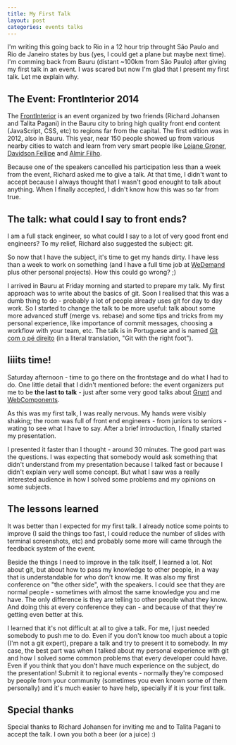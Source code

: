 ```yaml
---
title: My First Talk
layout: post
categories: events talks
---
```


I'm writing this going back to Rio in a 12 hour trip throught São Paulo
and Rio de Janeiro states by bus (yes, I could get a plane but maybe
next time). I'm comming back from Bauru (distant ~100km from São Paulo)
after giving my first talk in an event. I was scared but now I'm glad
that I present my first talk. Let me explain why.

## The Event: FrontInterior 2014

The [FrontInterior][] is an event organized by two friends (Richard
Johansen and Talita Pagani) in the Bauru city to bring high quality
front end content (JavaScript, CSS, etc) to regions far from the
capital. The first edition was in 2012, also in Bauru. This year, near
150 people showed up from various nearby cities to watch and learn from
very smart people like [Loiane Groner][loiane],
[Davidson Fellipe][davidson] and [Almir Filho][almir].

Because one of the speakers cancelled his participation less than a
week from the event, Richard asked me to give a talk. At that time, I
didn't want to accept because I always thought that I wasn't good
enought to talk about anything. When I finally accepted, I didn't
know how this was so far from true.

## The talk: what could I say to front ends?

I am a full stack engineer, so what could I say to a lot of very good
front end engineers? To my relief, Richard also suggested the subject:
git.

So now that I have the subject, it's time to get my hands dirty. I have
less than a week to work on something (and I have a full time job at
[WeDemand][] plus other personal projects). How this could go wrong? ;)

I arrived in Bauru at Friday morning and started to prepare my talk. My
first approach was to write about the basics of git. Soon I realised
that this was a dumb thing to do - probably a lot of people already uses
git for day to day work. So I started to change the talk to be more
useful: talk about some more advanced stuff (merge vs. rebase) and some
tips and tricks from my personal experience, like importance of commit
messages, choosing a workflow with your team, etc. The talk is in
Portuguese and is named [Git com o pé direito][talk_git] (in a literal
translation, "Git with the right foot").

## Iiiits time!

Saturday afternoon - time to go there on the frontstage and do what I
had to do. One little detail that I didn't mentioned before: the event
organizers put me to be **the last to talk** - just after some very good
talks about [Grunt][talk_grunt] and [WebComponents][talk_webcomponents].

As this was my first talk, I was really nervous. My hands were visibly
shaking; the room was full of front end engineers - from juniors to
seniors - wating to see what I have to say. After a brief introduction,
I finally started my presentation.

I presented it faster than I thought - around 30 minutes. The good part
was the questions. I was expecting that somebody would ask something
that didn't understand from my presentation because I talked fast or
because I didn't explain very well some concept. But what I saw was a
really interested audience in how I solved some problems and my opinions
on some subjects.

## The lessons learned

It was better than I expected for my first talk. I already notice some
points to improve (I said the things too fast, I could reduce the number
of slides with terminal screenshots, etc) and probably some more will
came through the feedback system of the event.

Beside the things I need to improve in the talk itself, I learned a lot.
Not about git, but about how to pass my knowledge to other people, in a
way that is understandable for who don't know me. It was also my first
conference on "the other side", with the speakers. I could see that
they are normal people - sometimes with almost the same knowledge you
and me have. The only difference is they are telling to other people
what they know. And doing this at every conference they can - and
because of that they're getting even better at this.

I learned that it's not difficult at all to give a talk. For me, I just
needed somebody to push me to do. Even if you don't know too much about
a topic (I'm not a git expert), prepare a talk and try to present it to
somebody. In my case, the best part was when I talked about my personal
experience with git and how I solved some common problems that every
developer could have. Even if you think that you don't have much
experience on the subject, do the presentation! Submit it to regional
events - normally they're composed by people from your community
(sometimes you even known some of them personally) and it's much easier
to have help, specially if it is your first talk.

## Special thanks

Special thanks to Richard Johansen for inviting me and to Talita Pagani
to accept the talk. I own you both a beer (or a juice) :)


[loiane]: http://loiane.com/
[davidson]: http://fellipe.com/about/
[almir]: https://twitter.com/almirfilho
[FrontInterior]: http://www.frontinterior.com.br
[talk_git]: https://speakerdeck.com/rcmachado/git-com-o-pe-direito
[talk_grunt]: https://speakerdeck.com/fellipe/workflow-para-desenvolvimento-mobile-usando-gruntjs
[talk_webcomponents]: https://speakerdeck.com/obetomuniz/web-components-a-proxima-revolucao-do-desenvolvimento-web
[WeDemand]: http://www.wedemand.com
